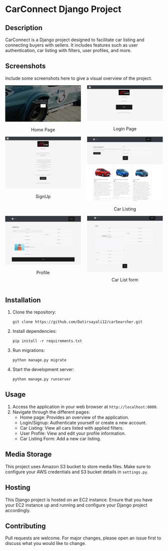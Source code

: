 # CarConnect Django Project

## Description
CarConnect is a Django project designed to facilitate car listing and connecting buyers with sellers. It includes features such as user authentication, car listing with filters, user profiles, and more.

## Screenshots
Include some screenshots here to give a visual overview of the project. 

<div style="display: flex; flex-direction: row;">
    <div style="margin-right: 20px;">
        <img src="screenshots/home.png" alt="Home Page" width="400"/>
        <p style="text-align: center;">Home Page</p>
    </div>
    <div>
        <img src="screenshots/login.png" alt="Login Page" width="400"/>
        <p style="text-align: center;">Login Page</p>
    </div>
</div>
<div style="display: flex; flex-direction: row;">
    <div style="margin-right: 20px;">
        <img src="screenshots/register.png" alt="Home Page" width="400"/>
        <p style="text-align: center;">SignUp</p>
    </div>
    <div>
        <img src="screenshots/list.png" alt="Login Page" width="400"/>
        <p style="text-align: center;">Car Listing</p>
    </div>
</div>

<div style="display: flex; flex-direction: row;">
    <div style="margin-right: 20px;">
        <img src="screenshots/profile.png" alt="Home Page" width="400"/>
        <p style="text-align: center;">Profile</p>
    </div>
    <div>
        <img src="screenshots/list_form.png" alt="Login Page" width="400"/>
        <p style="text-align: center;">Car List form</p>
    </div>
</div>


## Installation
1. Clone the repository:
    ```
    git clone https://github.com/Datirsayali12/carSearcher.git
    ```
2. Install dependencies:
    ```
    pip install -r requirements.txt
    ```
3. Run migrations:
    ```
    python manage.py migrate
    ```
4. Start the development server:
    ```
    python manage.py runserver
    ```

## Usage
1. Access the application in your web browser at `http://localhost:8000`.
2. Navigate through the different pages:
    - Home page: Provides an overview of the application.
    - Login/Signup: Authenticate yourself or create a new account.
    - Car Listing: View all cars listed with applied filters.
    - User Profile: View and edit your profile information.
    - Car Listing Form: Add a new car listing.

## Media Storage
This project uses Amazon S3 bucket to store media files. Make sure to configure your AWS credentials and S3 bucket details in `settings.py`.

## Hosting
This Django project is hosted on an EC2 instance. Ensure that you have your EC2 instance up and running and configure your Django project accordingly.

## Contributing
Pull requests are welcome. For major changes, please open an issue first to discuss what you would like to change.



